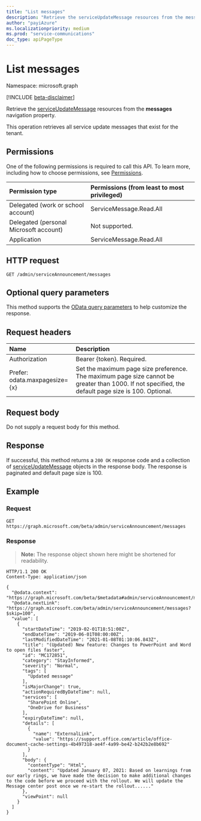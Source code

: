 ```yaml
---
title: "List messages"
description: "Retrieve the serviceUpdateMessage resources from the messages navigation property."
author: "payiAzure"
ms.localizationpriority: medium
ms.prod: "service-communications"
doc_type: apiPageType
---
```


# List messages
Namespace: microsoft.graph

[!INCLUDE [beta-disclaimer](../../includes/beta-disclaimer.md)]

Retrieve the [serviceUpdateMessage](../resources/serviceupdatemessage.md) resources from the **messages** navigation property.

This operation retrieves all service update messages that exist for the tenant.

## Permissions
One of the following permissions is required to call this API. To learn more, including how to choose permissions, see [Permissions](/graph/permissions-reference).

|Permission type|Permissions (from least to most privileged)|
|:---|:---|
|Delegated (work or school account)|ServiceMessage.Read.All|
|Delegated (personal Microsoft account)|Not supported.|
|Application|ServiceMessage.Read.All|

## HTTP request

<!-- {
  "blockType": "ignored"
}
-->
``` http
GET /admin/serviceAnnouncement/messages
```

## Optional query parameters
This method supports the [OData query parameters](/graph/query-parameters) to help customize the response.

## Request headers
|Name|Description|
|:---|:---|
|Authorization|Bearer {token}. Required.|
|Prefer:<br>odata.maxpagesize={x} | Set the maximum page size preference. The maximum page size cannot be greater than 1000. If not specified, the default page size is 100. Optional.|

## Request body
Do not supply a request body for this method.

## Response

If successful, this method returns a `200 OK` response code and a collection of [serviceUpdateMessage](../resources/serviceupdatemessage.md) objects in the response body. The response is paginated and default page size is 100.

## Example

### Request

<!-- {
  "blockType": "request",
  "name": "list_serviceupdatemessage"
}
-->
``` http
GET https://graph.microsoft.com/beta/admin/serviceAnnouncement/messages
```
### Response

>**Note:** The response object shown here might be shortened for readability.
<!-- {
  "blockType": "response",
  "truncated": true,
  "@odata.type": "microsoft.graph.serviceUpdateMessage",
  "isCollection": true
}
-->
``` http
HTTP/1.1 200 OK
Content-Type: application/json

{
  "@odata.context": "https://graph.microsoft.com/beta/$metadata#admin/serviceAnnouncement/messages",
  "@odata.nextLink": "https://graph.microsoft.com/beta/admin/serviceAnnouncement/messages?$skip=100",
  "value": [
    {
      "startDateTime": "2019-02-01T18:51:00Z",
      "endDateTime": "2019-06-01T08:00:00Z",
      "lastModifiedDateTime": "2021-01-08T01:10:06.843Z",
      "title": "(Updated) New feature: Changes to PowerPoint and Word to open files faster",
      "id": "MC172851",
      "category": "StayInformed",
      "severity": "Normal",
      "tags": [
        "Updated message"
      ],
      "isMajorChange": true,
      "actionRequiredByDateTime": null,
      "services": [
        "SharePoint Online",
        "OneDrive for Business"
      ],
      "expiryDateTime": null,
      "details": [
        {
          "name": "ExternalLink",
          "value": "https://support.office.com/article/office-document-cache-settings-4b497318-ae4f-4a99-be42-b242b2e8b692"
        }
      ],
      "body": {
        "contentType": "Html",
        "content": "Updated January 07, 2021: Based on learnings from our early rings, we have made the decision to make additional changes to the code before we proceed with the rollout. We will update the Message center post once we re-start the rollout......"
      },
      "viewPoint": null
    }
  ]
}
```

